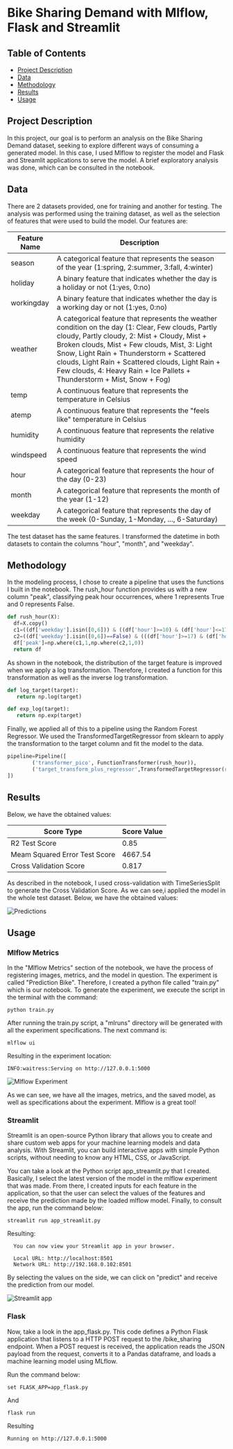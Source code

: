 # Bike Sharing Demand with Mlflow, Flask and Streamlit

## Table of Contents

- [Project Description](#project-description)
- [Data](#data)
- [Methodology](#methodology)
- [Results](#results)
- [Usage](#usage)

## Project Description

In this project, our goal is to perform an analysis on the Bike Sharing Demand dataset, seeking to explore different ways of consuming a generated model. In this case, I used Mlflow to register the model and Flask and Streamlit applications to serve the model. A brief exploratory analysis was done, which can be consulted in the notebook.

## Data

There are 2 datasets provided, one for training and another for testing. The analysis was performed using the training dataset, as well as the selection of features that were used to build the model. Our features are:

| Feature Name | Description |
| --- | --- |
| season | A categorical feature that represents the season of the year (1:spring, 2:summer, 3:fall, 4:winter) |
| holiday | A binary feature that indicates whether the day is a holiday or not (1:yes, 0:no) |
| workingday | A binary feature that indicates whether the day is a working day or not (1:yes, 0:no) |
| weather | A categorical feature that represents the weather condition on the day (1: Clear, Few clouds, Partly cloudy, Partly cloudy, 2: Mist + Cloudy, Mist + Broken clouds, Mist + Few clouds, Mist, 3: Light Snow, Light Rain + Thunderstorm + Scattered clouds, Light Rain + Scattered clouds, Light Rain + Few clouds, 4: Heavy Rain + Ice Pallets + Thunderstorm + Mist, Snow + Fog) |
| temp | A continuous feature that represents the temperature in Celsius |
| atemp | A continuous feature that represents the "feels like" temperature in Celsius |
| humidity | A continuous feature that represents the relative humidity |
| windspeed | A continuous feature that represents the wind speed |
| hour | A categorical feature that represents the hour of the day (0-23) |
| month | A categorical feature that represents the month of the year (1-12) |
| weekday | A categorical feature that represents the day of the week (0-Sunday, 1-Monday, ..., 6-Saturday) |

The test dataset has the same features. I transformed the datetime in both datasets to contain the columns "hour", "month", and "weekday".

## Methodology

In the modeling process, I chose to create a pipeline that uses the functions I built in the notebook. The rush_hour function provides us with a new column "peak", classifying peak hour occurrences, where 1 represents True and 0 represents False.

```python
def rush_hour(X):
  df=X.copy()
  c1=((df['weekday'].isin([0,6])) & ((df['hour']>=10) & (df['hour']<=17)))
  c2=((df['weekday'].isin([0,6])==False) & (((df['hour']>=17) & (df['hour']<=19)) | (df['hour']==8)))
  df['peak']=np.where(c1,1,np.where(c2,1,0))
  return df
  ```
As shown in the notebook, the distribution of the target feature is improved when we apply a log transformation. Therefore, I created a function for this transformation as well as the inverse log transformation.
  ```python
  def log_target(target):
     return np.log(target)

  def exp_log(target):
     return np.exp(target)
   ```
Finally, we applied all of this to a pipeline using the Random Forest Regressor. We used the TransformedTargetRegressor from sklearn to apply the transformation to the target column and fit the model to the data.

  ```python
  pipeline=Pipeline([
          ('transformer_pico', FunctionTransformer(rush_hour)),
          ('target_transform_plus_regressor',TransformedTargetRegressor(regressor=RandomForestRegressor(),func=log_target,inverse_func=exp_log))
])
```

 
## Results

Below, we have the obtained values:

| Score Type | Score Value |
|------------|-------------|
| R2 Test Score | 0.85 |
|  Meam Squared Error Test Score | 4667.54 |
| Cross Validation Score | 0.817 |

As described in the notebook, I used cross-validation with TimeSeriesSplit to generate the Cross Validation Score. As we can see,i applied the model in the whole test dataset. Below, we have the obtained values:

![Predictions](test_predictions.PNG)

## Usage

### Mlflow Metrics

In the "Mlflow Metrics" section of the notebook, we have the process of registering images, metrics, and the model in question. The experiment is called "Prediction Bike". Therefore, I created a python file called "train.py" which is our notebook. To generate the experiment, we execute the script in the terminal with the command:
```
python train.py
```
After running the train.py script, a "mlruns" directory will be generated with all the experiment specifications. The next command is:
```
mlflow ui
```
Resulting in the experiment location:
```
INFO:waitress:Serving on http://127.0.0.1:5000
```
![Mlflow Experiment](mlflowexperiment.PNG)

As we can see, we have all the images, metrics, and the saved model, as well as specifications about the experiment. Mlflow is a great tool!

### Streamlit

Streamlit is an open-source Python library that allows you to create and share custom web apps for your machine learning models and data analysis. With Streamlit, you can build interactive apps with simple Python scripts, without needing to know any HTML, CSS, or JavaScript. 

You can take a look at the Python script app_streamlit.py that I created. Basically, I select the latest version of the model in the mlflow experiment that was made. From there, I created inputs for each feature in the application, so that the user can select the values of the features and receive the prediction made by the loaded mlflow model. Finally, to consult the app, run the command below:
```
streamlit run app_streamlit.py
```
Resulting:

```
  You can now view your Streamlit app in your browser.

  Local URL: http://localhost:8501
  Network URL: http://192.168.0.102:8501
```
By selecting the values on the side, we can click on "predict" and receive the prediction from our model.

![Streamlit app](streamlit.PNG)

### Flask

Now, take a look in the app_flask.py. This code defines a Python Flask application that listens to a HTTP POST request to the /bike_sharing endpoint. When a POST request is received, the application reads the JSON payload from the request, converts it to a Pandas dataframe, and loads a machine learning model using MLflow.

Run the command below:
```
set FLASK_APP=app_flask.py
```
And
```
flask run
````
Resulting
```
Running on http://127.0.0.1:5000
```



